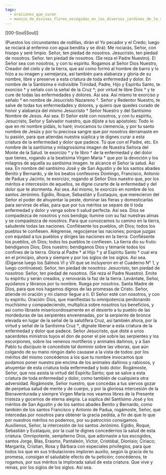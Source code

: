 ```yaml
---
tags:
  - oraciones_que_curan
  - manojo_de_divinas_flores_escogidas_en_los_diversos_jardines_de_la_antigua_sabiduria
---
```

[[00-Soul|Soul]]

(Puestos los circunstantes de rodillas, dirán el Yo pecador y el Credo; luego se rociará al enfermo con agua bendita y se dirá): Me rociarás, Señor, con hisopo y seré limpio. Señor, ten piedad de nosotros. Jesucristo, ten piedad de nosotros. Señor. ten piedad de nosotros. (Se reza el Padre Nuestro). El Señor sea con nosotros, y con tu espiritu. Rogamos al Señor Dios Nuestro, Creador del cielo y de la tierra, que así como formó al hombre de barro y lo hizo a su imagen y semejanza, así también para alabanza y gloria de su nombre, libre y preserve a esta criatura de toda enfermedad y dolor. En nombre de la Santísima e indivisible Trinidad, Padre, Hijo y Espíritu Santo, te exorciso † y señalo con la señal de la Cruz †; por virtud te libre Dios † y te cure de todas las enfermedades y dolores. Asi sea. Así mismo te exorciso y señalo † en nombre de Jesucristo Nazareno †. Señor y Redentor Nuestro, te salve de todas tus enfermedades y dolores, y quiero que quedes curado de honor y alabanza del mismo Jesucristo † Señor Nuestro y del Santísimo Nombre de Jesús. Asi sea. El Señor esté con nosotros, y con tu espíritu, Jesucristo, Señor y Salvador nuestro, que dijiste a tus apóstoles: Todo lo que en mi nombre pidáis, lo haré; invocamos tu clemencia, y por tu santo nombre de Jesús y por tu preciosa sangre que por nosotros derramaste en tu pasión, para que atiendas nuestra súplica y te dignes curar a esta criatura de la enfermedad y dolor que padece. Tú que con el Padre, etc. En nombre de la santísima y milagrosisima imagen de Nuestra Señora del Monte de la Salud. te exorcizo † y te libro † de la enfermedad y del dolor que tienes, rogando a la beatisima Virgen Maria † que por la devoción y los milagros de aquella su santisima imagen. te alcance el Señor la salud. Asi sea. En nombre del santísimo José y de San Agustin y de los santos abades Benito y Bernardo, y de los beatos confesores Domingo, Francisco, Antonio de Padua y Jacinto, te exorcizo, rogando al Señor Dios nuestro que, por los méritos e intercesión de aquellos, se digne curarte de la enfermedad y del dolor que te atormenta. Asi sea. Así mismo, te exorcizo en nombre de los santos Jerónimo. Egidio,
Roque, Sebastián y Eustaquio, que merecieron del Señor el poder de ahuyentar la peste, dominar las fieras y domesticarlas para servirse de ellas, para que por tus méritos se separe de ti toda enfermedad y dolor y venga sobre ti salud perfecta. Así sea. Dios se compadezca de nosotros y nos bendiga; ilumine con su faz nuestras almas y se compadezca de nosotros. Para que conozcamos tu camino en la tierra, saludente todas las naciones. Confiésente los pueblos, oh Dios; todos los pueblos te confiesen. Alégrense, regocijense las naciones; porque juzgas con equidad a tus pueblos y diriges las naciones en la tierra.
Confiésente los pueblos, oh Dios; todos los pueblos te confiesen. La tierra dio su fruto: bendiganos Dios, Dios nuestro; bendiganos Dios y témanle todos los confines de la tierra. Gloria al Padre † al Hijo † y al Espíritu Santo † cual era en el principio, ahora y siempre y por los siglos de los siglos. Asi sea. (Diganse luego los Salmos VI y VIl que se incluyeron en el Cuaderno N° 1, y luego continúese): Señor, ten piedad de nosotros: Jesucristo, ten piedad de nosotros: Señor, ten piedad de nosotros. (Se reza el Padre Nuestro). Emite tu espíritu y serán creados, y renovarás la faz de la tierra. Levántate, Señor, ayúdanos y libranos por tu nombre. Ruega por nosotros.
Santa Madre de Dios, para que nos hagamos dignos de las promesas de Cristo. Señor, atiende mi oración y mi clamor llegue a ti. El Señor esté con nosotros, y con tu espiritu. Oración: Dios, que manifiestas tu omnipotencia perdonando muchísimo y compadeciendo, multiplica sobre nosotros tus beneficios, y así como libraste misericordiosamente en el desierto a tu pueblo de las mordeduras de las serpientes envenenadas, por la serpiente de bronce elevada en lugar de la señal de la salutifera Cruz, así también ahora, por la virtud y señal de la Santísima Cruz †, dignate liberar a esta criatura de la enfermedad y dolor que padece. Señor Jesucristo, que diste a unos sacerdotes ministros tuyos el don de poner el pie sobre las serpientes y los escorpiones, sobre los venenos mortíferos y animales dañinos, y a San Pablo tu discípulo le concediste tal dominio sobre las viboras, que aún colgando de su mano ningún daño causase a la vista de todos: por los méritos del mismo concédenos a los que tu nombre invocamos que podamos poner nuestro pie encima de los animales dañinos y rabiosos, y ahuyentar de esta criatura toda enfermedad y todo dolor. Rogámoste, Señor, que nos asista la virtud del Espíritu Santo; que se salve a esta criatura de toda enfermedad y dolor, como también de cualquiera otra adversidad. Rogámoste, Señor nuestro, que concedas a tus siervos gozar de perpetua salud de mente y de cuerpo, y por la gloriosa intercesión de la Bienaventurada y siempre Virgen María nos veamos libres de la Presente tristeza y gocemos de eterna alegria. La súplica del Santísimo José y los méritos de San Agustin y de los santos abades Benito y Bernardo, como también de los santos Francisco y Antonio de Padua, rogámoste, Señor, que intercedas por nosotros para obtener la gracia pedida, a fin de que lo que por nuestros méritos no podemos, por su patrocinio consigamos.
Auxilienos, Señor, la intercesión de los santos Jerónimo. Egidio, Roque, Sebastián y Eustaquio, por la cual te dignes concedernos la salud de esta criatura. Omnipotente, sempiterno Dios, que adornaste a tus escogidos, santos Jorge, Blas, Erasmo, Pantaleón, Victor, Cristóbal, Dionisio; Ciriaco; Margarita, Cristian, Rosa y Bárbara con especiales privilegios, para que todos los que en sus tribulaciones imploren auxilio, según la gracia de tu promesa, consigan el saludable efecto de tu petición; concédenos, te rogamos, por sus méritos la implorada salud de esta criatura. Que vive y reinas, por los siglos de los siglos. Así sea.

